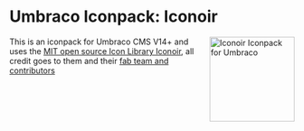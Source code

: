 # Umbraco Iconpack: Iconoir
<img src="https://raw.githubusercontent.com/warrenbuckley/Umbraco.Iconpack.Iconoir/main/.github/Umbraco.Community.IconPacks.Iconoir.Logo.png" alt="Iconoir Iconpack for Umbraco" height="150" align="right" >

This is an iconpack for Umbraco CMS V14+ and uses the [MIT open source Icon Library Iconoir](https://iconoir.com/), all credit goes to them and their [fab team and contributors](https://github.com/iconoir-icons/iconoir)

